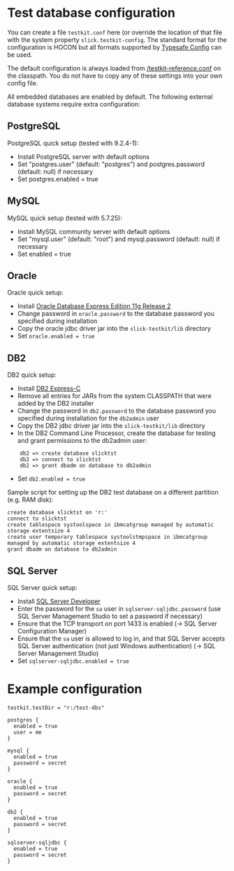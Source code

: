 Test database configuration
===========================

You can create a file `testkit.conf` here (or override the location of that file with the system
property `slick.testkit-config`. The standard format for the configuration is HOCON but all formats
supported by [Typesafe Config](https://github.com/typesafehub/config) can be used.

The default configuration is always loaded from
[/testkit-reference.conf](../slick-testkit/src/main/resources/testkit-reference.conf) on the
classpath. You do not have to copy any of these settings into your own config file.

All embedded databases are enabled by default. The following external database systems require
extra configuration:

PostgreSQL
----------

PostgreSQL quick setup (tested with 9.2.4-1):
- Install PostgreSQL server with default options
- Set "postgres.user" (default: "postgres") and postgres.password (default: null) if necessary
- Set postgres.enabled = true

MySQL
-----

MySQL quick setup (tested with 5.7.25):
- Install MySQL community server with default options
- Set "mysql.user" (default: "root") and mysql.password (default: null) if necessary
- Set enabled = true

Oracle
------

Oracle quick setup:
- Install [Oracle Database Express Edition 11g Release 2](http://www.oracle.com/technetwork/products/express-edition/downloads/)
- Change password in `oracle.password` to the database password you specified during installation
- Copy the oracle jdbc driver jar into the `slick-testkit/lib` directory
- Set `oracle.enabled = true`

DB2
---

DB2 quick setup:
- Install [DB2 Express-C](http://www.ibm.com/software/data/db2/express/download.html)
- Remove all entries for JARs from the system CLASSPATH that were added by the DB2 installer
- Change the password in `db2.password` to the database password you specified during
  installation for the `db2admin` user
- Copy the DB2 jdbc driver jar into the `slick-testkit/lib` directory
- In the DB2 Command Line Processor, create the database for testing and
  grant permissions to the db2admin user:

```
    db2 => create database slicktst
    db2 => connect to slicktst
    db2 => grant dbadm on database to db2admin
```

- Set `db2.enabled = true`

Sample script for setting up the DB2 test database on a different partition (e.g. RAM disk):

    create database slicktst on 'r:'
    connect to slicktst
    create tablespace systoolspace in ibmcatgroup managed by automatic storage extentsize 4
    create user temporary tablespace systoolstmpspace in ibmcatgroup managed by automatic storage extentsize 4
    grant dbadm on database to db2admin

SQL Server
----------

SQL Server quick setup:
- Install [SQL Server Developer](https://www.microsoft.com/en-us/sql-server/sql-server-downloads)
- Enter the password for the `sa` user in `sqlserver-sqljdbc.password`
  (use SQL Server Management Studio to set a password if necessary)
- Ensure that the TCP transport on port 1433 is enabled (-> SQL Server Configuration Manager)
- Ensure that the `sa` user is allowed to log in, and that SQL Server accepts
  SQL Server authentication (not just Windows authentication) (-> SQL Server Management Studio)
- Set `sqlserver-sqljdbc.enabled = true`

Example configuration
=====================

    testkit.testDir = "r:/test-dbs"

    postgres {
      enabled = true
      user = me
    }

    mysql {
      enabled = true
      password = secret
    }

    oracle {
      enabled = true
      password = secret
    }

    db2 {
      enabled = true
      password = secret
    }

    sqlserver-sqljdbc {
      enabled = true
      password = secret
    }

